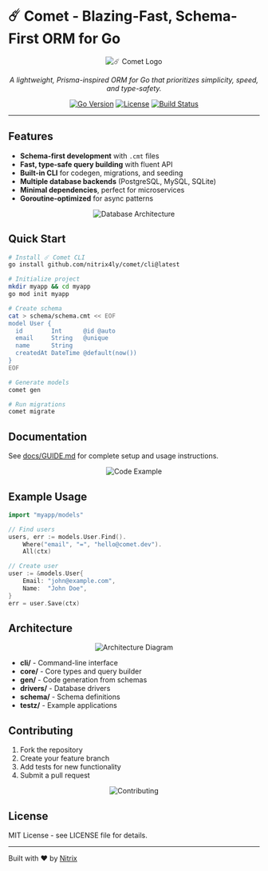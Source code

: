 # ☄️ Comet - Blazing-Fast, Schema-First ORM for Go

<div align="center">

![☄️ Comet Logo](https://images.unsplash.com/photo-1419242902214-272b3f66ee7a?w=800&h=400&fit=crop&crop=center&auto=format&q=80)

*A lightweight, Prisma-inspired ORM for Go that prioritizes simplicity, speed, and type-safety.*

[![Go Version](https://img.shields.io/badge/Go-1.21+-00ADD8?style=for-the-badge&logo=go)](https://golang.org/)
[![License](https://img.shields.io/badge/License-MIT-blue?style=for-the-badge)](LICENSE)
[![Build Status](https://img.shields.io/badge/Build-Passing-brightgreen?style=for-the-badge)](https://github.com/nitrix4ly/comet)

</div>

---

## Features

- **Schema-first development** with `.cmt` files
- **Fast, type-safe query building** with fluent API
- **Built-in CLI** for codegen, migrations, and seeding
- **Multiple database backends** (PostgreSQL, MySQL, SQLite)
- **Minimal dependencies**, perfect for microservices
- **Goroutine-optimized** for async patterns

<div align="center">

![Database Architecture](https://images.unsplash.com/photo-1558494949-ef010cbdcc31?w=600&h=300&fit=crop&crop=center&auto=format&q=80)

</div>

## Quick Start

```bash
# Install ☄️ Comet CLI
go install github.com/nitrix4ly/comet/cli@latest

# Initialize project
mkdir myapp && cd myapp
go mod init myapp

# Create schema
cat > schema/schema.cmt << EOF
model User {
  id        Int      @id @auto
  email     String   @unique
  name      String
  createdAt DateTime @default(now())
}
EOF

# Generate models
comet gen

# Run migrations
comet migrate
```

## Documentation

See [docs/GUIDE.md](docs/README.md) for complete setup and usage instructions.

<div align="center">

![Code Example](https://images.unsplash.com/photo-1461749280684-dccba630e2f6?w=600&h=300&fit=crop&crop=center&auto=format&q=80)

</div>

## Example Usage

```go
import "myapp/models"

// Find users
users, err := models.User.Find().
    Where("email", "=", "hello@comet.dev").
    All(ctx)

// Create user
user := &models.User{
    Email: "john@example.com",
    Name:  "John Doe",
}
err = user.Save(ctx)
```

## Architecture

<div align="center">

![Architecture Diagram](https://images.unsplash.com/photo-1558618666-fcd25c85cd64?w=600&h=300&fit=crop&crop=center&auto=format&q=80)

</div>

- **cli/** - Command-line interface
- **core/** - Core types and query builder
- **gen/** - Code generation from schemas
- **drivers/** - Database drivers
- **schema/** - Schema definitions
- **testz/** - Example applications

## Contributing

1. Fork the repository
2. Create your feature branch
3. Add tests for new functionality
4. Submit a pull request

<div align="center">

![Contributing](https://images.unsplash.com/photo-1522071820081-009f0129c71c?w=600&h=200&fit=crop&crop=center&auto=format&q=80)

</div>

## License

MIT License - see LICENSE file for details.

---

Built with ❤️ by [Nitrix](https://github.com/nitrix4ly)

